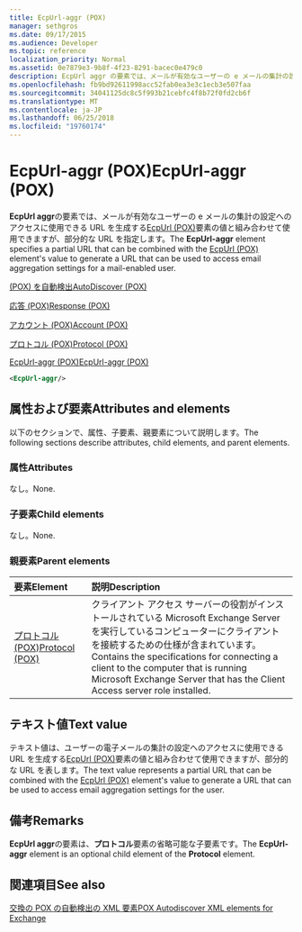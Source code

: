 ```yaml
---
title: EcpUrl-aggr (POX)
manager: sethgros
ms.date: 09/17/2015
ms.audience: Developer
ms.topic: reference
localization_priority: Normal
ms.assetid: 0e7879e3-9b8f-4f23-8291-bacec0e479c0
description: EcpUrl aggr の要素では、メールが有効なユーザーの e メールの集計の設定へのアクセスに使用できる URL を生成する EcpUrl (POX) 要素の値と組み合わせて使用できますが、部分的な URL を指定します。
ms.openlocfilehash: fb9bd92611998acc52fab0ea3e3c1ecb3e507faa
ms.sourcegitcommit: 34041125dc8c5f993b21cebfc4f8b72f0fd2cb6f
ms.translationtype: MT
ms.contentlocale: ja-JP
ms.lasthandoff: 06/25/2018
ms.locfileid: "19760174"
---
```

# <a name="ecpurl-aggr-pox"></a><span data-ttu-id="f49a5-103">EcpUrl-aggr (POX)</span><span class="sxs-lookup"><span data-stu-id="f49a5-103">EcpUrl-aggr (POX)</span></span>

<span data-ttu-id="f49a5-104">**EcpUrl aggr**の要素では、メールが有効なユーザーの e メールの集計の設定へのアクセスに使用できる URL を生成する[EcpUrl (POX)](ecpurl-pox.md)要素の値と組み合わせて使用できますが、部分的な URL を指定します。</span><span class="sxs-lookup"><span data-stu-id="f49a5-104">The **EcpUrl-aggr** element specifies a partial URL that can be combined with the [EcpUrl (POX)](ecpurl-pox.md) element's value to generate a URL that can be used to access email aggregation settings for a mail-enabled user.</span></span> 
  
[<span data-ttu-id="f49a5-105">(POX) を自動検出</span><span class="sxs-lookup"><span data-stu-id="f49a5-105">AutoDiscover (POX)</span></span>](autodiscover-pox.md)
  
[<span data-ttu-id="f49a5-106">応答 (POX)</span><span class="sxs-lookup"><span data-stu-id="f49a5-106">Response (POX)</span></span>](response-pox.md)
  
[<span data-ttu-id="f49a5-107">アカウント (POX)</span><span class="sxs-lookup"><span data-stu-id="f49a5-107">Account (POX)</span></span>](account-pox.md)
  
[<span data-ttu-id="f49a5-108">プロトコル (POX)</span><span class="sxs-lookup"><span data-stu-id="f49a5-108">Protocol (POX)</span></span>](protocol-pox.md)
  
[<span data-ttu-id="f49a5-109">EcpUrl-aggr (POX)</span><span class="sxs-lookup"><span data-stu-id="f49a5-109">EcpUrl-aggr (POX)</span></span>](ecpurl-aggr-pox.md)
  
```XML
<EcpUrl-aggr/>
```

## <a name="attributes-and-elements"></a><span data-ttu-id="f49a5-110">属性および要素</span><span class="sxs-lookup"><span data-stu-id="f49a5-110">Attributes and elements</span></span>

<span data-ttu-id="f49a5-111">以下のセクションで、属性、子要素、親要素について説明します。</span><span class="sxs-lookup"><span data-stu-id="f49a5-111">The following sections describe attributes, child elements, and parent elements.</span></span>
  
### <a name="attributes"></a><span data-ttu-id="f49a5-112">属性</span><span class="sxs-lookup"><span data-stu-id="f49a5-112">Attributes</span></span>

<span data-ttu-id="f49a5-113">なし。</span><span class="sxs-lookup"><span data-stu-id="f49a5-113">None.</span></span>
  
### <a name="child-elements"></a><span data-ttu-id="f49a5-114">子要素</span><span class="sxs-lookup"><span data-stu-id="f49a5-114">Child elements</span></span>

<span data-ttu-id="f49a5-115">なし。</span><span class="sxs-lookup"><span data-stu-id="f49a5-115">None.</span></span>
  
### <a name="parent-elements"></a><span data-ttu-id="f49a5-116">親要素</span><span class="sxs-lookup"><span data-stu-id="f49a5-116">Parent elements</span></span>

|<span data-ttu-id="f49a5-117">**要素**</span><span class="sxs-lookup"><span data-stu-id="f49a5-117">**Element**</span></span>|<span data-ttu-id="f49a5-118">**説明**</span><span class="sxs-lookup"><span data-stu-id="f49a5-118">**Description**</span></span>|
|:-----|:-----|
|[<span data-ttu-id="f49a5-119">プロトコル (POX)</span><span class="sxs-lookup"><span data-stu-id="f49a5-119">Protocol (POX)</span></span>](protocol-pox.md) <br/> |<span data-ttu-id="f49a5-120">クライアント アクセス サーバーの役割がインストールされている Microsoft Exchange Server を実行しているコンピューターにクライアントを接続するための仕様が含まれています。</span><span class="sxs-lookup"><span data-stu-id="f49a5-120">Contains the specifications for connecting a client to the computer that is running Microsoft Exchange Server that has the Client Access server role installed.</span></span>  <br/> |
   
## <a name="text-value"></a><span data-ttu-id="f49a5-121">テキスト値</span><span class="sxs-lookup"><span data-stu-id="f49a5-121">Text value</span></span>

<span data-ttu-id="f49a5-122">テキスト値は、ユーザーの電子メールの集計の設定へのアクセスに使用できる URL を生成する[EcpUrl (POX)](ecpurl-pox.md)要素の値と組み合わせて使用できますが、部分的な URL を表します。</span><span class="sxs-lookup"><span data-stu-id="f49a5-122">The text value represents a partial URL that can be combined with the [EcpUrl (POX)](ecpurl-pox.md) element's value to generate a URL that can be used to access email aggregation settings for the user.</span></span> 
  
## <a name="remarks"></a><span data-ttu-id="f49a5-123">備考</span><span class="sxs-lookup"><span data-stu-id="f49a5-123">Remarks</span></span>

<span data-ttu-id="f49a5-124">**EcpUrl aggr**の要素は、**プロトコル**要素の省略可能な子要素です。</span><span class="sxs-lookup"><span data-stu-id="f49a5-124">The **EcpUrl-aggr** element is an optional child element of the **Protocol** element.</span></span> 
  
## <a name="see-also"></a><span data-ttu-id="f49a5-125">関連項目</span><span class="sxs-lookup"><span data-stu-id="f49a5-125">See also</span></span>



[<span data-ttu-id="f49a5-126">交換の POX の自動検出の XML 要素</span><span class="sxs-lookup"><span data-stu-id="f49a5-126">POX Autodiscover XML elements for Exchange</span></span>](pox-autodiscover-xml-elements-for-exchange.md)

